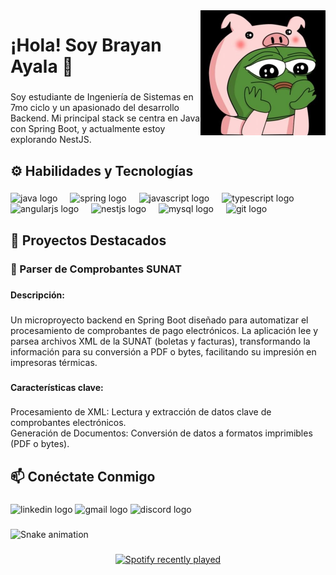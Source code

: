 <img align="right" height="200" src="assets/pepe-profile.jpg"  />

###

<h1 align="left">¡Hola! Soy Brayan Ayala 👋</h1>

###

<p align="left">Soy estudiante de Ingeniería de Sistemas en 7mo ciclo y un apasionado del desarrollo Backend. Mi principal stack se centra en Java con Spring Boot, y actualmente estoy explorando NestJS.</p>

###

<h2 align="left">⚙️ Habilidades y Tecnologías</h2>

###

<div align="left">
  <img src="https://cdn.jsdelivr.net/gh/devicons/devicon/icons/java/java-original.svg" height="40" alt="java logo"  />
  <img width="12" />
  <img src="https://cdn.jsdelivr.net/gh/devicons/devicon/icons/spring/spring-original.svg" height="40" alt="spring logo"  />
  <img width="12" />
  <img src="https://cdn.jsdelivr.net/gh/devicons/devicon/icons/javascript/javascript-original.svg" height="40" alt="javascript logo"  />
  <img width="12" />
  <img src="https://cdn.jsdelivr.net/gh/devicons/devicon/icons/typescript/typescript-original.svg" height="40" alt="typescript logo"  />
  <img width="12" />
  <img src="https://cdn.jsdelivr.net/gh/devicons/devicon/icons/angularjs/angularjs-original.svg" height="40" alt="angularjs logo"  />
  <img width="12" />
  <img src="https://cdn.jsdelivr.net/gh/devicons/devicon/icons/nestjs/nestjs-original.svg" height="40" alt="nestjs logo"  />
  <img width="12" />
  <img src="https://cdn.jsdelivr.net/gh/devicons/devicon/icons/mysql/mysql-original.svg" height="40" alt="mysql logo"  />
  <img width="12" />
  <img src="https://cdn.jsdelivr.net/gh/devicons/devicon/icons/git/git-original.svg" height="40" alt="git logo"  />
</div>

###

<h2 align="left">🚀 Proyectos Destacados</h2>

###

<h3 align="left">🧾 Parser de Comprobantes SUNAT</h3>

###

<h4 align="left">Descripción:</h4>

###

<p align="left">Un microproyecto backend en Spring Boot diseñado para automatizar el procesamiento de comprobantes de pago electrónicos. La aplicación lee y parsea archivos XML de la SUNAT (boletas y facturas), transformando la información para su conversión a PDF o bytes, facilitando su impresión en impresoras térmicas.</p>

###

<h4 align="left">Características clave:</h4>

###

<p align="left">Procesamiento de XML: Lectura y extracción de datos clave de comprobantes electrónicos.<br>    Generación de Documentos: Conversión de datos a formatos imprimibles (PDF o bytes).</p>

###

<h2 align="left">📫 Conéctate Conmigo</h2>

###

<div align="left">
  <img src="https://raw.githubusercontent.com/maurodesouza/profile-readme-generator/master/src/assets/icons/social/linkedin/default.svg" width="52" height="40" alt="linkedin logo"  />
  <img src="https://raw.githubusercontent.com/maurodesouza/profile-readme-generator/master/src/assets/icons/social/gmail/default.svg" width="52" height="40" alt="gmail logo"  />
  <img src="https://raw.githubusercontent.com/maurodesouza/profile-readme-generator/master/src/assets/icons/social/discord/default.svg" width="52" height="40" alt="discord logo"  />
</div>

###

<img src="https://raw.githubusercontent.com/maurodesouz/maurodesouz/output/snake.svg" alt="Snake animation" />

###

<div align="center">
  <a href="https://open.spotify.com/user/brayan741">
    <img src="https://spotify-recently-played-readme.vercel.app/api?user=brayan741&count=5" alt="Spotify recently played"  />
  </a>
</div>

###
